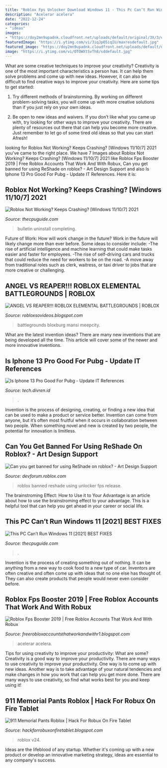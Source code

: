 ```yaml
---
title: "Roblox Fps Unlocker Download Windows 11 - This Pc Can’t Run Windows 11 [2021] Best Fixes"
description: "Acelerar acelera"
date: "2022-12-24"
categories:
- "ideas"
images:
- "https://doy2mn9upadnk.cloudfront.net/uploads/default/original/3X/3/e/3e6df0fa77c91fb1244673e6af05cb46648d76a9.png"
featuredImage: "https://i.ytimg.com/vi/3iqJpO5iqIU/maxresdefault.jpg"
featured_image: "https://doy2mn9upadnk.cloudfront.net/uploads/default/original/3X/3/e/3e6df0fa77c91fb1244673e6af05cb46648d76a9.png"
image: "https://i.ytimg.com/vi/OTOWXtSvTh8/sddefault.jpg"
---
```



What are some creative techniques to improve your creativity?
Creativity is one of the most important characteristics a person has. It can help them solve problems and come up with new ideas. However, it can also be difficult to find creative ways to improve your creativity. Here are some tips to get started: 
1. Try different methods of brainstorming. By working on different problem-solving tasks, you will come up with more creative solutions than if you just rely on your own ideas.

2. Be open to new ideas and waivers. If you don’t like what you came up with, try looking for other ways to improve your creativity. There are plenty of resources out there that can help you become more creative. Just remember to let go of some tired old ideas so that you can start Afresh!

	

		
looking for Roblox Not Working? Keeps Crashing? [Windows 11/10/7] 2021 you've came to the right place. We have 7 Images about Roblox Not Working? Keeps Crashing? [Windows 11/10/7] 2021 like Roblox Fps Booster 2019 | Free Roblox Accounts That Work And With Robux, Can you get banned for using ReShade on roblox? - Art Design Support and also Is Iphone 13 Pro Good For Pubg - Update IT References. Here it is:
		
    
## Roblox Not Working? Keeps Crashing? [Windows 11/10/7] 2021

<img loading=lazy src="https://www.thecpuguide.com/wp-content/uploads/2020/11/111-300x246.jpg" onerror="this.onerror=null;this.src='https://tse4.mm.bing.net/th?id=OIP.UfWHUtSD5irTrCywfQ7GwwAAAA&amp;pid=15.1';" alt="Roblox Not Working? Keeps Crashing? [Windows 11/10/7] 2021">

_Source: thecpuguide.com_

>bulletin uninstall completing. 

	

Future of Work: How will work change in the future?
Work in the future will likely change more than ever before. Some ideas to consider include:
-The rise of artificial intelligence and machine learning that could make tasks easier and faster for employees. 
-The rise of self-driving cars and trucks that could reduce the need for workers to be on the road. 
-A move away from traditional roles such as clerk, waitress, or taxi driver to jobs that are more creative or challenging.

    
## ANGEL VS REAPER!!! ROBLOX ELEMENTAL BATTLEGROUNDS | ROBLOX

<img loading=lazy src="https://i.ytimg.com/vi/OTOWXtSvTh8/sddefault.jpg" onerror="this.onerror=null;this.src='https://tse4.mm.bing.net/th?id=OIP.ikKDLPahF1bDB5hPTod3gQHaFj&amp;pid=15.1';" alt="ANGEL VS REAPER!!! ROBLOX ELEMENTAL BATTLEGROUNDS | ROBLOX">

_Source: robloxsovideos.blogspot.com_

>battlegrounds bloxburg mansi meepcity. 

	

What are the latest invention ideas?
There are many new inventions that are being developed all the time. This article will cover some of the newer and more innovative inventions.

    
## Is Iphone 13 Pro Good For Pubg - Update IT References

<img loading=lazy src="https://tech.divren.id/wp-content/uploads/2022/08/th-1869.jpg" onerror="this.onerror=null;this.src='https://tse1.mm.bing.net/th?id=OIP.RISxd9FfVcPctMNWKNn7zgHaEK&amp;pid=15.1';" alt="Is Iphone 13 Pro Good For Pubg - Update IT References">

_Source: tech.divren.id_

>. 

	

Invention is the process of designing, creating, or finding a new idea that can be used to make a product or service better. Invention can come from anyone, but it’s often most fruitful when it occurs in collaboration between two people. When something novel and new is created by two people, the potential for innovation is limitless.

    
## Can You Get Banned For Using ReShade On Roblox? - Art Design Support

<img loading=lazy src="https://doy2mn9upadnk.cloudfront.net/uploads/default/original/3X/3/e/3e6df0fa77c91fb1244673e6af05cb46648d76a9.png" onerror="this.onerror=null;this.src='https://tse3.mm.bing.net/th?id=OIP.A5X1uYgF1KLzgxcDJRYW1QAAAA&amp;pid=15.1';" alt="Can you get banned for using ReShade on roblox? - Art Design Support">

_Source: devforum.roblox.com_

>roblox banned reshade using unlocker fps release. 

	

The brainstroming Effect: How to Use it to Your Advantage is an article about how to use the brainstroming effect to your advantage. This is a helpful tool that can help you get ahead in your career or social life.

    
## This PC Can’t Run Windows 11 [2021] BEST FIXES

<img loading=lazy src="https://www.thecpuguide.com/wp-content/uploads/2021/08/IMG_20210802_112818-1-225x300.jpg" onerror="this.onerror=null;this.src='https://tse2.mm.bing.net/th?id=OIP.UBYhJD_Zu3UFIkZhpKz-ZAAAAA&amp;pid=15.1';" alt="This PC Can’t Run Windows 11 [2021] BEST FIXES">

_Source: thecpuguide.com_

>. 

	

Invention is the process of creating something out of nothing. It can be anything from a new way to cook food to a new type of car. Inventors are often creative and often come up with ideas that no one else has thought of. They can also create products that people would never even consider before.

    
## Roblox Fps Booster 2019 | Free Roblox Accounts That Work And With Robux

<img loading=lazy src="https://i.ytimg.com/vi/3iqJpO5iqIU/maxresdefault.jpg" onerror="this.onerror=null;this.src='https://tse2.mm.bing.net/th?id=OIP.0fG-yiOuOYCf1H0gJmFKBQHaEK&amp;pid=15.1';" alt="Roblox Fps Booster 2019 | Free Roblox Accounts That Work And With Robux">

_Source: freerobloxaccountsthatworkandwithr1.blogspot.com_

>acelerar acelera. 

	

Tips for using creativity to improve your productivity: What are some?
Creativity is a good way to improve your productivity. There are many ways to use creativity to improve your productivity. One way is to come up with new ideas. Another way is to take advantage of your natural tendencies and make changes in how you work that can help you get more done. There are many ways to use creativity, so find what works best for you and keep using it!

    
## 911 Memorial Pants Roblox | Hack For Robux On Fire Tablet

<img loading=lazy src="https://res.cloudinary.com/demo/image/fetch/w_340,h_200,c_crop,g_face/https://www.thesun.co.uk/wp-content/uploads/2018/07/roblox-games-servers.png?strip=all&amp;qualit!   y=100&amp;w=1200&amp;h=800&amp;crop=1" onerror="this.onerror=null;this.src='https://tse2.mm.bing.net/th?id=OIP.2l6pJxQO88FrH2rGUF_NKwAAAA&amp;pid=15.1';" alt="911 Memorial Pants Roblox | Hack For Robux On Fire Tablet">

_Source: hackforrobuxonfiretablet.blogspot.com_

>roblox v24. 

	

Ideas are the lifeblood of any startup. Whether it's coming up with a new product or develop an innovative marketing strategy, ideas are essential to any company's success.

